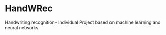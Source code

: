 # HandWRec
Handwriting recognition- Individual Project based on machine learning and neural networks.  
